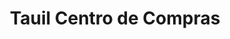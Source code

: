 ---
title: "Tauil Centro de Compras"
url: /san-fernando-del-valle-de-catamarca/tauil-centro-de-compras/
shop: Großhandel
---
